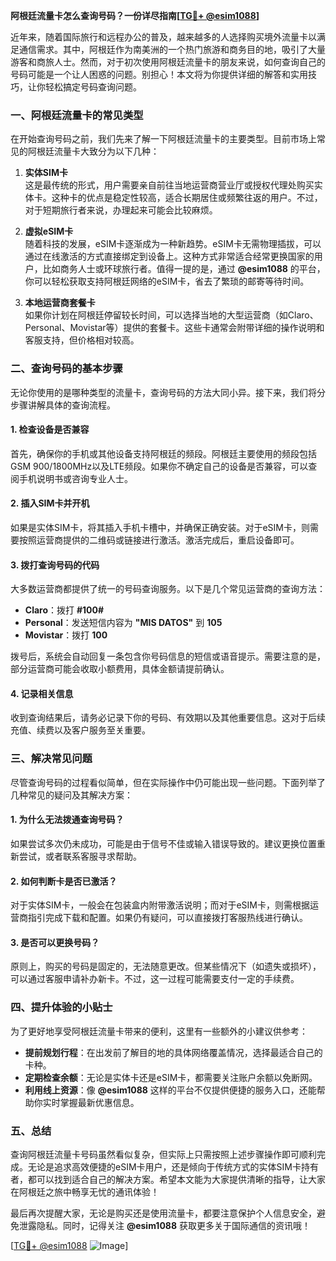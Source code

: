 **阿根廷流量卡怎么查询号码？一份详尽指南[[TG💪+ @esim1088](https://t.me/s/esim1088)]**

近年来，随着国际旅行和远程办公的普及，越来越多的人选择购买境外流量卡以满足通信需求。其中，阿根廷作为南美洲的一个热门旅游和商务目的地，吸引了大量游客和商旅人士。然而，对于初次使用阿根廷流量卡的朋友来说，如何查询自己的号码可能是一个让人困惑的问题。别担心！本文将为你提供详细的解答和实用技巧，让你轻松搞定号码查询问题。

### 一、阿根廷流量卡的常见类型

在开始查询号码之前，我们先来了解一下阿根廷流量卡的主要类型。目前市场上常见的阿根廷流量卡大致分为以下几种：

1. **实体SIM卡**  
   这是最传统的形式，用户需要亲自前往当地运营商营业厅或授权代理处购买实体卡。这种卡的优点是稳定性较高，适合长期居住或频繁往返的用户。不过，对于短期旅行者来说，办理起来可能会比较麻烦。

2. **虚拟eSIM卡**  
   随着科技的发展，eSIM卡逐渐成为一种新趋势。eSIM卡无需物理插拔，可以通过在线激活的方式直接绑定到设备上。这种方式非常适合经常更换国家的用户，比如商务人士或环球旅行者。值得一提的是，通过 **@esim1088** 的平台，你可以轻松获取支持阿根廷网络的eSIM卡，省去了繁琐的邮寄等待时间。

3. **本地运营商套餐卡**  
   如果你计划在阿根廷停留较长时间，可以选择当地的大型运营商（如Claro、Personal、Movistar等）提供的套餐卡。这些卡通常会附带详细的操作说明和客服支持，但价格相对较高。

### 二、查询号码的基本步骤

无论你使用的是哪种类型的流量卡，查询号码的方法大同小异。接下来，我们将分步骤讲解具体的查询流程。

#### 1. 检查设备是否兼容
首先，确保你的手机或其他设备支持阿根廷的频段。阿根廷主要使用的频段包括GSM 900/1800MHz以及LTE频段。如果你不确定自己的设备是否兼容，可以查阅手机说明书或咨询专业人士。

#### 2. 插入SIM卡并开机
如果是实体SIM卡，将其插入手机卡槽中，并确保正确安装。对于eSIM卡，则需要按照运营商提供的二维码或链接进行激活。激活完成后，重启设备即可。

#### 3. 拨打查询号码的代码
大多数运营商都提供了统一的号码查询服务。以下是几个常见运营商的查询方法：

- **Claro**：拨打 **#100#**
- **Personal**：发送短信内容为 **"MIS DATOS"** 到 **105**
- **Movistar**：拨打 **100**

拨号后，系统会自动回复一条包含你号码信息的短信或语音提示。需要注意的是，部分运营商可能会收取小额费用，具体金额请提前确认。

#### 4. 记录相关信息
收到查询结果后，请务必记录下你的号码、有效期以及其他重要信息。这对于后续充值、续费以及客户服务至关重要。

### 三、解决常见问题

尽管查询号码的过程看似简单，但在实际操作中仍可能出现一些问题。下面列举了几种常见的疑问及其解决方案：

#### 1. 为什么无法拨通查询号码？
如果尝试多次仍未成功，可能是由于信号不佳或输入错误导致的。建议更换位置重新尝试，或者联系客服寻求帮助。

#### 2. 如何判断卡是否已激活？
对于实体SIM卡，一般会在包装盒内附带激活说明；而对于eSIM卡，则需根据运营商指引完成下载和配置。如果仍有疑问，可以直接拨打客服热线进行确认。

#### 3. 是否可以更换号码？
原则上，购买的号码是固定的，无法随意更改。但某些情况下（如遗失或损坏），可以通过客服申请补办新卡。不过，这一过程可能需要支付一定的手续费。

### 四、提升体验的小贴士

为了更好地享受阿根廷流量卡带来的便利，这里有一些额外的小建议供参考：

- **提前规划行程**：在出发前了解目的地的具体网络覆盖情况，选择最适合自己的卡种。
- **定期检查余额**：无论是实体卡还是eSIM卡，都需要关注账户余额以免断网。
- **利用线上资源**：像 **@esim1088** 这样的平台不仅提供便捷的服务入口，还能帮助你实时掌握最新优惠信息。

### 五、总结

查询阿根廷流量卡号码虽然看似复杂，但实际上只需按照上述步骤操作即可顺利完成。无论是追求高效便捷的eSIM卡用户，还是倾向于传统方式的实体SIM卡持有者，都可以找到适合自己的解决方案。希望本文能为大家提供清晰的指导，让大家在阿根廷之旅中畅享无忧的通讯体验！

最后再次提醒大家，无论是购买还是使用流量卡，都要注意保护个人信息安全，避免泄露隐私。同时，记得关注 **@esim1088** 获取更多关于国际通信的资讯哦！

[[TG💪+ @esim1088](https://t.me/s/esim1088) ![Image](https://i.postimg.cc/4NQfJmqS/Snipaste-2025-05-13-00-14-12.png)]